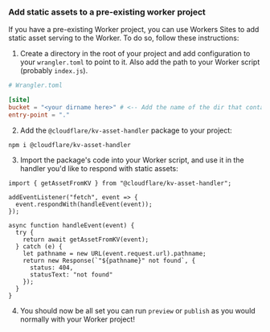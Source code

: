 ### Add static assets to a pre-existing worker project

If you have a pre-existing Worker project, you can use Workers Sites to add static asset serving to the Worker. To do so, follow these instructions:

1. Create a directory in the root of your project and add configuration to your `wrangler.toml` to point to it. Also add the path to your Worker script (probably `index.js`).

```toml
# Wrangler.toml

[site]
bucket = "<your dirname here>" # <-- Add the name of the dir that contains your static assets
entry-point = "."

```

2. Add the `@cloudflare/kv-asset-handler` package to your project:

```
npm i @cloudflare/kv-asset-handler
```

3. Import the package's code into your Worker script, and use it in the handler you'd like to respond with static assets:

```
import { getAssetFromKV } from "@cloudflare/kv-asset-handler";

addEventListener("fetch", event => {
  event.respondWith(handleEvent(event));
});

async function handleEvent(event) {
  try {
    return await getAssetFromKV(event);
  } catch (e) {
    let pathname = new URL(event.request.url).pathname;
    return new Response(`"${pathname}" not found`, {
      status: 404,
      statusText: "not found"
    });
  }
}
```

4. You should now be all set you can run `preview` or `publish` as you would normally with your Worker project!
